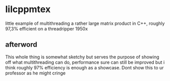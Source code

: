 # lilcppmtex
little example of multithreading a rather large matrix product in C++, roughly 97,3% efficient on a threadripper 1950x

## afterword
This whole thing is somewhat sketchy but serves the purpose of showing off what multithreading can do,
performance sure can still be improved but i think roughly 97% efficiency is enough as a showcase. 
Dont show this to ur professor as he might cringe
